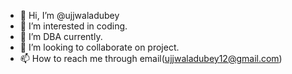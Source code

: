 - 👋 Hi, I’m @ujjwaladubey
- 👀 I’m interested in coding. 
- 🌱 I’m DBA currently.
- 💞️ I’m looking to collaborate on project.
- 📫 How to reach me through email(ujjwaladubey12@gmail.com)

<!---
ujjwaladubey/ujjwaladubey is a ✨ special ✨ repository because its `README.md` (this file) appears on your GitHub profile.
You can click the Preview link to take a look at your changes.
--->

